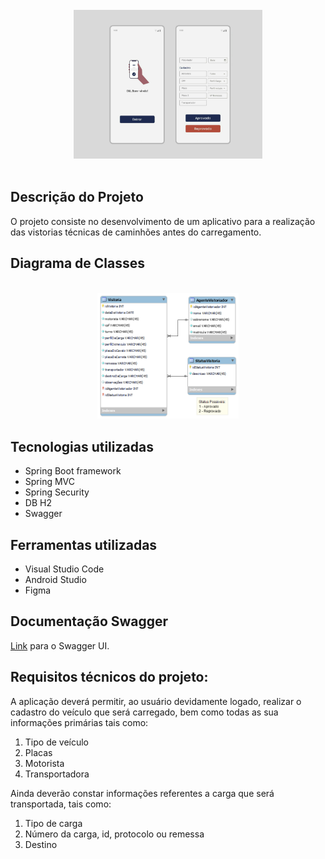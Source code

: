 </br>
<div align="center">
  <img src="server/vistoria-app/vistoria-app/assets/tela-inicial-vistoriaApp.png" width="60%" />
</div>
</br>

<h2>Descrição do Projeto</h2>
<p>O projeto consiste no desenvolvimento de um aplicativo para a realização das vistorias técnicas de caminhões antes do carregamento.</p>


<h2>Diagrama de Classes</h2>
</br>
<div align="center">
  <img src="server/vistoria-app/vistoria-app/assets/diagrama-de-classes-vistoriaApp.png" width="45%" />
</div>


<h2>Tecnologias utilizadas</h2>

* Spring Boot framework
* Spring MVC
* Spring Security
* DB H2
* Swagger

<h2>Ferramentas utilizadas</h2>

* Visual Studio Code
* Android Studio
* Figma


<h2>Documentação Swagger</h2>
<p><a href="http://localhost:8080/swagger-ui/index.html">Link</a> para o Swagger UI.</p>


<h2>Requisitos técnicos do projeto:</h2>

A aplicação deverá permitir, ao usuário devidamente logado, realizar o cadastro do veículo que será carregado, bem como todas as sua informações primárias tais como:

1. Tipo de veículo
2. Placas
3. Motorista
4. Transportadora

Ainda deverão constar informações referentes a carga que será transportada, tais como:

1. Tipo de carga
2. Número da carga, id, protocolo ou remessa
3. Destino